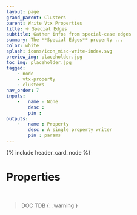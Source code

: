 ```yaml
---
layout: page
grand_parent: Clusters
parent: Write Vtx Properties
title: 🝊 Special Edges
subtitle: Gather infos from special-case edges
summary: The **Special Edges** property ...
color: white
splash: icons/icon_misc-write-index.svg
preview_img: placeholder.jpg
toc_img: placeholder.jpg
tagged: 
    - node
    - vtx-property
    - clusters
nav_order: 7
inputs:
    -   name : None
        desc : 
        pin : 
outputs:
    -   name : Property
        desc : A single property writer
        pin : params
---
```


{% include header_card_node %}

# Properties
<br>

> DOC TDB
{: .warning }